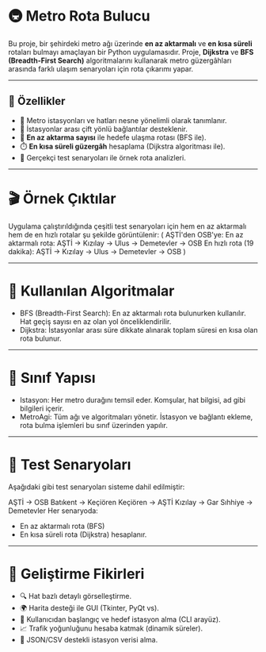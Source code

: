# 🚇 Metro Rota Bulucu

Bu proje, bir şehirdeki metro ağı üzerinde **en az aktarmalı** ve **en kısa süreli** rotaları bulmayı amaçlayan bir Python uygulamasıdır. Proje, **Dijkstra** ve **BFS (Breadth-First Search)** algoritmalarını kullanarak metro güzergâhları arasında farklı ulaşım senaryoları için rota çıkarımı yapar.

---

## 🧠 Özellikler

- 📌 Metro istasyonları ve hatları nesne yönelimli olarak tanımlanır.
- 🔁 İstasyonlar arası çift yönlü bağlantılar desteklenir.
- 🧭 **En az aktarma sayısı** ile hedefe ulaşma rotası (BFS ile).
- ⏱️ **En kısa süreli güzergâh** hesaplama (Dijkstra algoritması ile).
- 🎯 Gerçekçi test senaryoları ile örnek rota analizleri.

---

# 🎬 Örnek Çıktılar

Uygulama çalıştırıldığında çeşitli test senaryoları için hem en az aktarmalı hem de en hızlı rotalar şu şekilde görüntülenir:
( AŞTİ'den OSB'ye:
En az aktarmalı rota: AŞTİ -> Kızılay -> Ulus -> Demetevler -> OSB
En hızlı rota (19 dakika): AŞTİ -> Kızılay -> Ulus -> Demetevler -> OSB )

---

# 🧮 Kullanılan Algoritmalar

* BFS (Breadth-First Search): En az aktarmalı rota bulunurken kullanılır. Hat geçiş sayısı en az olan yol önceliklendirilir.
* Dijkstra: İstasyonlar arası süre dikkate alınarak toplam süresi en kısa olan rota bulunur.

---

# 🧱 Sınıf Yapısı

* Istasyon: Her metro durağını temsil eder. Komşular, hat bilgisi, ad gibi bilgileri içerir.
* MetroAgi: Tüm ağı ve algoritmaları yönetir. İstasyon ve bağlantı ekleme, rota bulma işlemleri bu sınıf üzerinden yapılır.

---

# 🧪 Test Senaryoları
Aşağıdaki gibi test senaryoları sisteme dahil edilmiştir:

AŞTİ -> OSB
Batıkent -> Keçiören
Keçiören -> AŞTİ
Kızılay -> Gar
Sıhhiye -> Demetevler
Her senaryoda:

* En az aktarmalı rota (BFS)
* En kısa süreli rota (Dijkstra) hesaplanır.

---

# 📌 Geliştirme Fikirleri

- 🔍 Hat bazlı detaylı görselleştirme.
- 🌍 Harita desteği ile GUI (Tkinter, PyQt vs).
- 🧭 Kullanıcıdan başlangıç ve hedef istasyon alma (CLI arayüz).
- 📈 Trafik yoğunluğunu hesaba katmak (dinamik süreler).
- 💾 JSON/CSV destekli istasyon verisi alma.

